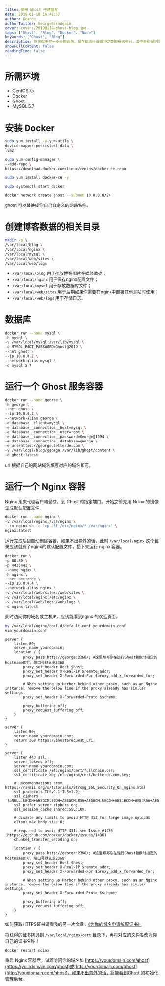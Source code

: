 ```yaml
---
title: 使用 Ghost 搭建博客
date: 2019-01-18 16:47:57
author: George
authorTwitter: GeorgeBornAgain
cover: covers/20190118-ghost-blog.jpg
tags: ["Ghost", "Blog", "Docker", "Node"]
keywords: ["Ghost", "Blog"]
description: 博客似乎在一步步的衰落，现在都流行着微博之类的短讯平台。其中差别很明显的就是，你2012的博客或许2014也有人在评论，而即便是微博上热门话题，也会被淹没在信息的洪水中。
showFullContent: false
readingTime: false
---
```


# 所需环境

* CentOS 7.x
* Docker
* Ghost
* MySQL 5.7

# 安装 Docker

```bash 安装所需依赖
sudo yum install -y yum-utils \
device-mapper-persistent-data \
lvm2
```

```bash 添加 Docker 仓库
sudo yum-config-manager \
--add-repo \
https://download.docker.com/linux/centos/docker-ce.repo
```

```bash 安装 Docker
sudo yum install docker-ce -y
```

```bash 启动 Docker 服务
sudo systemctl start docker
```

```bash 创建一个 Docker 网络
docker network create ghost --subnet 10.0.0.0/24
```
ghost 可以替换成你自己自定义的网路名称。

# 创建博客数据的相关目录

```bash
mkdir -p \
/var/local/blog \
/var/local/nginx \
/var/local/mysql \
/var/local/web/sites \
/var/local/web/logs
```

* `/var/local/blog` 用于存放博客图片等媒体数据；
* `/var/local/nginx` 用于保存nginx配置文件；
* `/var/local/mysql` 用于存放数据库文件；
* `/var/local/web/sites` 用于后期如果你需要在nginx中部署其他网站时使用；
* `/var/local/web/logs` 用于存储日志。

# 数据库

```bash 运行一个 MySQL 容器
docker run --name mysql \
-h mysql \
-v /var/local/mysql:/var/lib/mysql \
-e MYSQL_ROOT_PASSWORD=Ghost@2019 \
--net ghost \
--ip 10.0.0.2 \
--network-alias mysql \
-d mysql:5.7
```

# 运行一个 Ghost 服务容器

```bash
docker run --name george \
-h george \
--net ghost \
--ip 10.0.0.3 \
--network-alias george \
-e database__client=mysql \
-e database__connection__host=mysql \
-e database__connection__user=root \
-e database__connection__password=George@1994 \
-e database__connection__database=george \
-e url=https://george.betterde.com \
-v /var/local/blog/george:/var/lib/ghost/content \
-d ghost:latest
```

url 根据自己的网站域名填写对应的域名即可。

# 运行一个 Nginx 容器
Nginx 用来代理客户端请求，到 Ghost 的指定端口。开始之前先用 Nginx 的镜像生成默认配置文件.

```bash
docker run --name nginx \
-v /var/local/nginx:/var/nginx \
--rm nginx sh -c 'cp -Rf /etc/nginx/* /var/nginx' \
nginx:latest
```

运行完成后回自动删除容器，如果不出意外的话，此时 `/var/local/nginx` 这个目录应该就有了nginx的默认配置文件，接下来运行 nginx 容器。

```bash
docker run \
-p 80:80 \
-p 443:443 \
--name nginx \
-h nginx \
--net betterde \
--ip 10.0.0.4 \
--network-alias nginx \
-v /var/local/web/sites:/web/sites \
-v /var/local/nginx:/etc/nginx \
-v /var/local/web/logs:/web/logs \
-d nginx:latest
```

此时访问你的域名或主机IP，应该能看到nginx 的欢迎页面。

```bash 修改默认的 Nginx 配置文件
mv /var/local/nginx/conf.d/default.conf yourdomain.conf
vim yourdomain.conf
```

```nginx 如果你只用HTTP贴入如下内容
server {
    listen 80;
    server_name yourdomain;
    location / {
        proxy_pass http://george:2368/; #这里填写你在运行Ghost镜像时指定的 hostname即可，端口号默认是2368
        proxy_set_header Host $host;
        proxy_set_header X-Real-IP $remote_addr;
        proxy_set_header X-Forwarded-For $proxy_add_x_forwarded_for;

        # When setting up Harbor behind other proxy, such as an Nginx instance, remove the below line if the proxy already has similar settings.
        proxy_set_header X-Forwarded-Proto $scheme;
        
        proxy_buffering off;
        proxy_request_buffering off;
    }
}
```

```nginx 如果你是使用HTTPS的话，配置如下
server {
    listen 80;
    server_name yourdomain.com;
    return 308 https://$host$request_uri;
}

server {
    listen 443 ssl;
    server_tokens off;
    server_name yourdomain.com;
    ssl_certificate /etc/nginx/cert/fullchain.cer;
    ssl_certificate_key /etc/nginx/cert/betterde.com.key;

    # Recommendations from https://raymii.org/s/tutorials/Strong_SSL_Security_On_nginx.html
    ssl_protocols TLSv1.1 TLSv1.2;
    ssl_ciphers '!aNULL:kECDH+AESGCM:ECDH+AESGCM:RSA+AESGCM:kECDH+AES:ECDH+AES:RSA+AES:';
    ssl_prefer_server_ciphers on;
    ssl_session_cache shared:SSL:10m;

    # disable any limits to avoid HTTP 413 for large image uploads
    client_max_body_size 0;

    # required to avoid HTTP 411: see Issue #1486 (https://github.com/docker/docker/issues/1486)
    chunked_transfer_encoding on;

    location / {
        proxy_pass http://george:2368/; #这里填写你在运行Ghost镜像时指定的 hostname即可，端口号默认是2368
        proxy_set_header Host $host;
        proxy_set_header X-Real-IP $remote_addr;
        proxy_set_header X-Forwarded-For $proxy_add_x_forwarded_for;

        # When setting up Harbor behind other proxy, such as an Nginx instance, remove the below line if the proxy already has similar settings.
        proxy_set_header X-Forwarded-Proto $scheme;
        
        proxy_buffering off;
        proxy_request_buffering off;
    }
}
```

如何获取HTTPS证书请看我的另一片文章：[《为你的域名申请统配证书》](/20190117.html)

将获得的证书拷贝到 `/var/local/nginx/cert` 目录下，再将对应的文件名改为你自己的证书名称！

```bash 重启 Nginx 容器
docker restart nginx
```

重启 Nginx 容器后，试着访问你的域名如 [https://yourdomain.com/ghost](https://yourdomain.com/ghost)或[http://yourdomain.com/ghost](http://yourdomain.com/ghost)，如果不出意外的话，将能看到Ghost 的初始化管理后台。